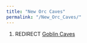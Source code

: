 ```yaml
---
title: "New Orc Caves"
permalink: "/New_Orc_Caves/"
---
```


1.  REDIRECT [Goblin Caves](Goblin_Caves "wikilink")